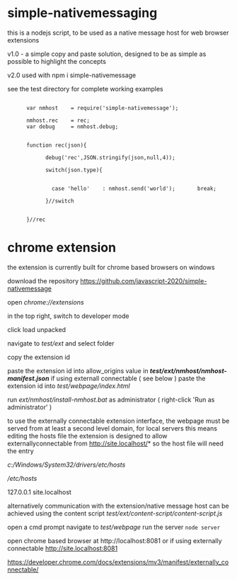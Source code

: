 # simple-nativemessaging

this is a nodejs script, to be used as a native message host for web browser extensions


v1.0 - a simple copy and paste solution, designed to be as simple as possible to highlight 
the concepts

v2.0 used with npm i simple-nativemessage


see the test directory for complete working examples



```

      var nmhost    = require('simple-nativemessage');
      
      nmhost.rec    = rec;
      var debug     = nmhost.debug;
      
      
      function rec(json){
      
            debug('rec',JSON.stringify(json,null,4));
                                    
            switch(json.type){
            

              case 'hello'    : nmhost.send('world');       break;
              
            }//switch

      
      }//rec

```



# chrome extension

  the extension is currently built for chrome based browsers on windows
  
  download the repository https://github.com/javascript-2020/simple-nativemessage
  
  open *chrome://extensions*
  
  in the top right, switch to developer mode
  
  click load unpacked
  
  navigate to *test/ext* and select folder
  
  copy the extension id
  
  paste the extension id into allow_origins value in ***test/ext/nmhost/nmhost-manifest.json***
  if using externall connectable ( see below ) paste the extension id into *test/webpage/index.html*
  
  run *ext/nmhost/install-nmhost.bat* as administrator ( right-click 'Run as administrator' )
  
  to use the externally connectable extension interface, the webpage must be served from
  at least a second level domain, for local servers this means editing the hosts file
  the extension is designed to allow externallyconnectable from http://site.localhost/*
  so the host file will need the entry

*c:/Windows/System32/drivers/etc/hosts*

*/etc/hosts*

127.0.0.1   site.localhost

alternatively communication with the extension/native message host can be achieved using 
the content script *test/ext/content-script/content-script.js*

open a cmd prompt
navigate to *test/webpage*
run the server `node server`

open chrome based browser at http://localhost:8081
or if using externally connectable http://site.localhost:8081

https://developer.chrome.com/docs/extensions/mv3/manifest/externally_connectable/
